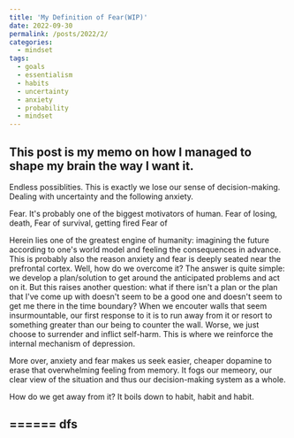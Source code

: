 ```yaml
---
title: 'My Definition of Fear(WIP)'
date: 2022-09-30
permalink: /posts/2022/2/
categories: 
  - mindset
tags:
  - goals
  - essentialism
  - habits
  - uncertainty
  - anxiety
  - probability
  - mindset
---
```

## This post is my memo on how I managed to shape my brain the way I want it.

Endless possiblities. This is exactly we lose our sense of decision-making.
Dealing with uncertainty and the following anxiety.

Fear. It's probably one of the biggest motivators of human.
Fear of losing, death, 
Fear of survival, getting fired
Fear of 

Herein lies one of the greatest engine of humanity: imagining the future according to one's world model and feeling the consequences in advance. 
This is probably also the reason anxiety and fear is deeply seated near the prefrontal cortex.
Well, how do we overcome it? 
The answer is quite simple: we develop a plan/solution to get around the anticipated problems and act on it.
But this raises another question: what if there isn't a plan or the plan that I've come up with doesn't seem to be a good one and doesn't seem to get me there in the time boundary?
When we encouter walls that seem insurmountable, our first response to it is to run away from it or resort to something greater than our being to counter the wall.
Worse, we just choose to surrender and inflict self-harm.
This is where we reinforce the internal mechanism of depression.

More over, anxiety and fear makes us seek easier, cheaper dopamine to erase that overwhelming feeling from memory. It fogs our memeory, our clear view of the situation and thus our decision-making system as a whole.


How do we get away from it?
It boils down to habit, habit and habit.

======
dfs
----

